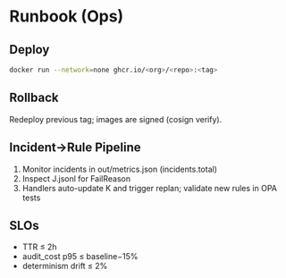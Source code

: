 # Runbook (Ops)

## Deploy
```bash
docker run --network=none ghcr.io/<org>/<repo>:<tag>
```

## Rollback
Redeploy previous tag; images are signed (cosign verify).

## Incident→Rule Pipeline
1) Monitor incidents in out/metrics.json (incidents.total)
2) Inspect J.jsonl for FailReason
3) Handlers auto-update K and trigger replan; validate new rules in OPA tests

## SLOs
- TTR ≤ 2h
- audit_cost p95 ≤ baseline−15%
- determinism drift ≤ 2%
